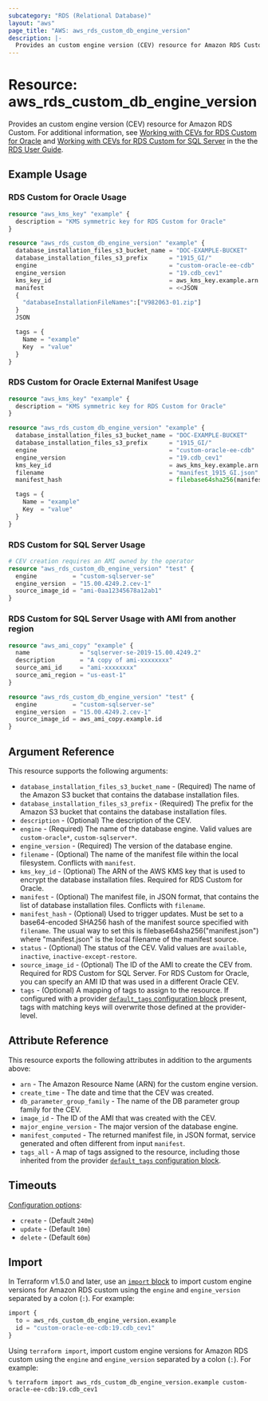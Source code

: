 ```yaml
---
subcategory: "RDS (Relational Database)"
layout: "aws"
page_title: "AWS: aws_rds_custom_db_engine_version"
description: |-
  Provides an custom engine version (CEV) resource for Amazon RDS Custom.
---
```


# Resource: aws_rds_custom_db_engine_version

Provides an custom engine version (CEV) resource for Amazon RDS Custom. For additional information, see [Working with CEVs for RDS Custom for Oracle](https://docs.aws.amazon.com/AmazonRDS/latest/UserGuide/custom-cev.html) and [Working with CEVs for RDS Custom for SQL Server](https://docs.aws.amazon.com/AmazonRDS/latest/UserGuide/custom-cev-sqlserver.html) in the the [RDS User Guide](https://docs.aws.amazon.com/AmazonRDS/latest/UserGuide/Welcome.html).

## Example Usage

### RDS Custom for Oracle Usage

```terraform
resource "aws_kms_key" "example" {
  description = "KMS symmetric key for RDS Custom for Oracle"
}

resource "aws_rds_custom_db_engine_version" "example" {
  database_installation_files_s3_bucket_name = "DOC-EXAMPLE-BUCKET"
  database_installation_files_s3_prefix      = "1915_GI/"
  engine                                     = "custom-oracle-ee-cdb"
  engine_version                             = "19.cdb_cev1"
  kms_key_id                                 = aws_kms_key.example.arn
  manifest                                   = <<JSON
  {
	"databaseInstallationFileNames":["V982063-01.zip"]
  }
  JSON

  tags = {
    Name = "example"
    Key  = "value"
  }
}
```

### RDS Custom for Oracle External Manifest Usage

```terraform
resource "aws_kms_key" "example" {
  description = "KMS symmetric key for RDS Custom for Oracle"
}

resource "aws_rds_custom_db_engine_version" "example" {
  database_installation_files_s3_bucket_name = "DOC-EXAMPLE-BUCKET"
  database_installation_files_s3_prefix      = "1915_GI/"
  engine                                     = "custom-oracle-ee-cdb"
  engine_version                             = "19.cdb_cev1"
  kms_key_id                                 = aws_kms_key.example.arn
  filename                                   = "manifest_1915_GI.json"
  manifest_hash                              = filebase64sha256(manifest_1915_GI.json)

  tags = {
    Name = "example"
    Key  = "value"
  }
}
```

### RDS Custom for SQL Server Usage

```terraform
# CEV creation requires an AMI owned by the operator
resource "aws_rds_custom_db_engine_version" "test" {
  engine          = "custom-sqlserver-se"
  engine_version  = "15.00.4249.2.cev-1"
  source_image_id = "ami-0aa12345678a12ab1"
}
```

### RDS Custom for SQL Server Usage with AMI from another region

```terraform
resource "aws_ami_copy" "example" {
  name              = "sqlserver-se-2019-15.00.4249.2"
  description       = "A copy of ami-xxxxxxxx"
  source_ami_id     = "ami-xxxxxxxx"
  source_ami_region = "us-east-1"
}

resource "aws_rds_custom_db_engine_version" "test" {
  engine          = "custom-sqlserver-se"
  engine_version  = "15.00.4249.2.cev-1"
  source_image_id = aws_ami_copy.example.id
}
```

## Argument Reference

This resource supports the following arguments:

* `database_installation_files_s3_bucket_name` - (Required) The name of the Amazon S3 bucket that contains the database installation files.
* `database_installation_files_s3_prefix` - (Required) The prefix for the Amazon S3 bucket that contains the database installation files.
* `description` - (Optional) The description of the CEV.
* `engine` - (Required) The name of the database engine. Valid values are `custom-oracle*`, `custom-sqlserver*`.
* `engine_version` - (Required) The version of the database engine.
* `filename` - (Optional) The name of the manifest file within the local filesystem. Conflicts with `manifest`.
* `kms_key_id` - (Optional) The ARN of the AWS KMS key that is used to encrypt the database installation files. Required for RDS Custom for Oracle.
* `manifest` - (Optional) The manifest file, in JSON format, that contains the list of database installation files. Conflicts with `filename`.
* `manifest_hash` - (Optional) Used to trigger updates. Must be set to a base64-encoded SHA256 hash of the manifest source specified with `filename`. The usual way to set this is filebase64sha256("manifest.json") where "manifest.json" is the local filename of the manifest source.
* `status` - (Optional) The status of the CEV. Valid values are `available`, `inactive`, `inactive-except-restore`.
* `source_image_id` - (Optional) The ID of the AMI to create the CEV from. Required for RDS Custom for SQL Server. For RDS Custom for Oracle, you can specify an AMI ID that was used in a different Oracle CEV.
* `tags` - (Optional) A mapping of tags to assign to the resource. If configured with a provider [`default_tags` configuration block](https://registry.terraform.io/providers/hashicorp/aws/latest/docs#default_tags-configuration-block) present, tags with matching keys will overwrite those defined at the provider-level.

## Attribute Reference

This resource exports the following attributes in addition to the arguments above:

* `arn` - The Amazon Resource Name (ARN) for the custom engine version.
* `create_time` - The date and time that the CEV was created.
* `db_parameter_group_family` - The name of the DB parameter group family for the CEV.
* `image_id` - The ID of the AMI that was created with the CEV.
* `major_engine_version` - The major version of the database engine.
* `manifest_computed` - The returned manifest file, in JSON format, service generated and often different from input `manifest`.
* `tags_all` - A map of tags assigned to the resource, including those inherited from the provider [`default_tags` configuration block](https://registry.terraform.io/providers/hashicorp/aws/latest/docs#default_tags-configuration-block).

## Timeouts

[Configuration options](https://developer.hashicorp.com/terraform/language/resources/syntax#operation-timeouts):

- `create` - (Default `240m`)
- `update` - (Default `10m`)
- `delete` - (Default `60m`)

## Import

In Terraform v1.5.0 and later, use an [`import` block](https://developer.hashicorp.com/terraform/language/import) to import custom engine versions for Amazon RDS custom using the `engine` and `engine_version` separated by a colon (`:`). For example:

```terraform
import {
  to = aws_rds_custom_db_engine_version.example
  id = "custom-oracle-ee-cdb:19.cdb_cev1"
}
```

Using `terraform import`, import custom engine versions for Amazon RDS custom using the `engine` and `engine_version` separated by a colon (`:`). For example:

```console
% terraform import aws_rds_custom_db_engine_version.example custom-oracle-ee-cdb:19.cdb_cev1
```
